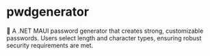 # pwdgenerator
🔐 A .NET MAUI password generator that creates strong, customizable passwords. Users select length and character types, ensuring robust security requirements are met.
